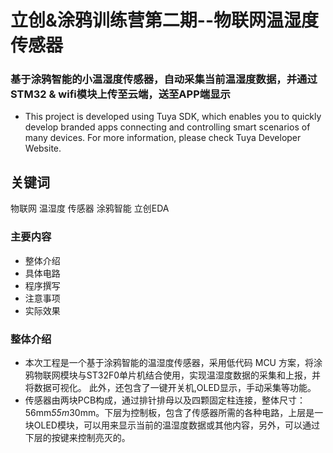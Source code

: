 立创&涂鸦训练营第二期--物联网温湿度传感器
==
### 基于涂鸦智能的小温湿度传感器，自动采集当前温湿度数据，并通过STM32 & wifi模块上传至云端，送至APP端显示
* This project is developed using Tuya SDK, which enables you to quickly develop branded
apps connecting and controlling smart scenarios of many devices.
For more information, please check Tuya Developer Website.
## 关键词  
物联网 温湿度 传感器 涂鸦智能 立创EDA 
### 主要内容
* 整体介绍
* 具体电路
* 程序撰写
* 注意事项
* 实际效果
### 整体介绍

* 本次工程是一个基于涂鸦智能的温湿度传感器，采用低代码 MCU 方案，将涂鸦物联网模块与ST32F0单片机结合使用，实现温湿度数据的采集和上报，并将数据可视化。
此外，还包含了一键开关机,OLED显示，手动采集等功能。
* 传感器由两块PCB构成，通过排针排母以及四颗固定柱连接，整体尺寸：56mm*55m*30mm。下层为控制板，包含了传感器所需的各种电路，上层是一块OLED模块，可以用来显示当前的温湿度数据或其他内容，另外，可以通过下层的按键来控制亮灭的。
